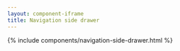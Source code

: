 ```yaml
---
layout: component-iframe
title: Navigation side drawer
---
```


{% include components/navigation-side-drawer.html %}